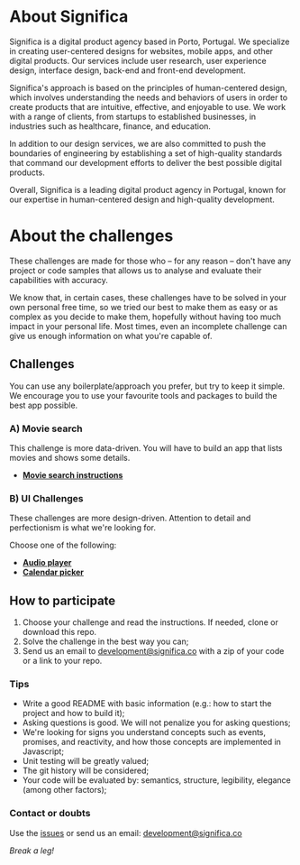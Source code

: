 # About Significa

Significa is a digital product agency based in Porto, Portugal. We specialize in creating user-centered designs for websites, mobile apps, and other digital products. Our services include user research, user experience design, interface design, back-end and front-end development.

Significa's approach is based on the principles of human-centered design, which involves understanding the needs and behaviors of users in order to create products that are intuitive, effective, and enjoyable to use. We work with a range of clients, from startups to established businesses, in industries such as healthcare, finance, and education.

In addition to our design services, we are also committed to push the boundaries of engineering by establishing a set of high-quality standards that command our development efforts to deliver the best possible digital products.

Overall, Significa is a leading digital product agency in Portugal, known for our expertise in human-centered design and high-quality development.

# About the challenges

These challenges are made for those who – for any reason – don't have any project or code samples that allows us to analyse and evaluate their capabilities with accuracy.

We know that, in certain cases, these challenges have to be solved in your own personal free time, so we tried our best to make them as easy or as complex as you decide to make them, hopefully without having too much impact in your personal life. Most times, even an incomplete challenge can give us enough information on what you're capable of.

## Challenges

You can use any boilerplate/approach you prefer, but try to keep it simple. We encourage you to use your favourite tools and packages to build the best app possible.

### A) Movie search

This challenge is more data-driven. You will have to build an app that lists movies and shows some details.

- **[Movie search instructions](/movie-search)**

### B) UI Challenges

These challenges are more design-driven. Attention to detail and perfectionism is what we're looking for.

Choose one of the following:

- **[Audio player](/audio-player)**
- **[Calendar picker](/calendar-picker)**

## How to participate

1. Choose your challenge and read the instructions. If needed, clone or download this repo.
1. Solve the challenge in the best way you can;
1. Send us an email to development@significa.co with a zip of your code or a link to your repo.

### Tips

- Write a good README with basic information (e.g.: how to start the project and how to build it);
- Asking questions is good. We will not penalize you for asking questions;
- We're looking for signs you understand concepts such as events, promises, and reactivity, and how those concepts are implemented in Javascript;
- Unit testing will be greatly valued;
- The git history will be considered;
- Your code will be evaluated by: semantics, structure, legibility, elegance (among other factors);

### Contact or doubts

Use the [issues](https://github.com/Significa/frontend-challenge/issues) or send us an email: development@significa.co

_Break a leg!_
